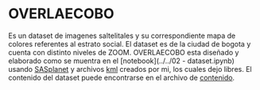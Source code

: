 # OVERLAECOBO

Es un dataset de imagenes saltelitales y su correspondiente mapa de colores referentes al estrato social. El dataset es de la ciudad de bogota y cuenta con distinto niveles de ZOOM. OVERLAECOBO esta diseñado y elaborado como se muentra en el [notebook](../../02 - dataset.ipynb) usando [SASplanet](https://bitbucket.org/sas_team/sas.planet.bin/downloads/) y archivos [kml](https://drive.google.com/open?id=15VnvN6ZRTbsqqd9kl3ukNWBj3oqADsy0) creados por mi, los cuales dejo libres. El contenido del dataset puede encontrarse en el archivo de [contenido](./OVERLAECOBO/content.csv). 
